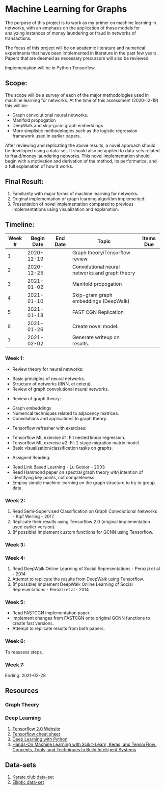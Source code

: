 # Machine Learning for Graphs

The purpose of this project is to work as my primer on machine learning in networks, with an emphasis on the application of these models for analyzing instances of money laundering or fraud in networks of transactions.

The focus of this project will be on academic literature and numerical experiments that have been implemented in literature in the past few years. Papers that are deemed as necessary precursors will also be reviewed.

Implementation will be in Python Tensorflow.

## Scope:

The scope will be a survey of each of the major methodologies used in machine learning for networks. At the time of this assessment (2020-12-19) this will be:

* Graph convolutional neural networks.
* Manifold propogation
* DeepWalk and skip-gram graph embeddings
* More simplistic methodologies such as the logistic regression framework used in earlier papers.

After reviewing and replicating the above results, a novel approach should be developed using a data-set. It should also be applied to data-sets related to fraud/money laundering networks. This novel implementation should begin with a motivation and derivation of the method, its performance, and a full explanation of how it works.

## Final Result:

1. Familiarity with major forms of machine learning for networks.
2. Original implementation of graph learning algorithm implemented.
3. Presentation of novel implementation compared to previous implementations using visualization and explanation.

## Timeline:

| Week # | Begin Date | End Date | Topic | Items Due |   
|------------|------------|----------|-------|-----------|
| 1|  2020-12-19        |         | Graph theory/Tensorflow review      |           |   
| 2|  2020-12-25          |          | Convolutional neural networks and graph theory      |           |   
| 3|  2021-01-02          |          |    Manifold propogation   |           |   
| 4|  2021-01-10          |          |  Skip-gram graph embeddings (DeepWalk)     |           |   
| 5|  2021-01-18          |          |   FAST CGN Replication    |           |   
|6|  2021-01-26          |          | Create novel model.       |           |   
|7 | 2021-02-02          |          | Generate writeup on results.       |           |

### Week 1:
* Review theory for neural networks:
 + Basic principles of neural networks.
 + Structure of networks (RNN, et cetera).
 + Review of graph convolutional neural networks.

* Review of graph theory:
 + Graph embeddings
 + Numerical techniques related to adjacency matrices.
 + Convolutions and applications to graph theory.

* Tensorflow refresher with exercises:
 + Tensorflow ML exercise #1: Fit nested linear regression.
 + Tensorflow ML exercise #2: Fit 2 stage migration matrix model.
 + Basic visualization/classification tasks on graphs.

* Assigned Reading:
 + Read Link Based Learning - Lu Getoor - 2003
 + Read Hammond paper on spectral graph theory *with* intention of identifying key points, not completeness.
 + Employ simple machine learning on the graph structure to try to group data.

### Week 2:
1. Read Semi-Supervised Classification on Graph Convolutional Networks - Kipf Welling - 2017.
2. Replicate their results using Tensorflow 2.0 (original implementation used earlier version).
3. (If possible) Implement custom functions for GCNN using Tensorflow.

### Week 3:



### Week 4:

1. Read DeepWalk Online Learning of Social Representations - Perozzi et al - 2014.
2. Attempt to replicate the results from DeepWalk using Tensorflow.
3. (If possible) Implement DeepWalk Online Learning of Social Representations - Perozzi et al - 2014


### Week 5:

* Read FASTCGN implementation paper.
* Implement changes from FASTCGN onto original GCNN functions to create fast versions.
* Attempt to replicate results from both papers.

### Week 6:

To reassess steps.


### Week 7:







Ending: 2021-02-28

## Resources

### Graph Theory

### Deep Learning
1. [Tensorflow 2.0 Website](https://www.tensorflow.org/guide/effective_tf2)
2. [Tensorflow cheat sheet](http://www.aicheatsheets.com/static/pdfs/tensorflow_v_2.0.pdf)
3. [Deep Learning with Python](https://www.amazon.com/Deep-Learning-Python-Francois-Chollet/dp/1617294438/ref=sr_1_1?dchild=1&keywords=francois+chollet&qid=1608392039&sr=8-1)
4. [Hands-On Machine Learning with Scikit-Learn, Keras, and TensorFlow: Concepts, Tools, and Techniques to Build Intelligent Systems](https://www.amazon.com/Hands-Machine-Learning-Scikit-Learn-TensorFlow/dp/1492032646/ref=sr_1_3?dchild=1&keywords=francois+chollet&qid=1608392039&sr=8-3)

## Data-sets
1. [Karate club data-set](http://networkrepository.com/soc-karate.php)
2. [Elliptic data-set](https://www.kaggle.com/ellipticco/elliptic-data-set)
